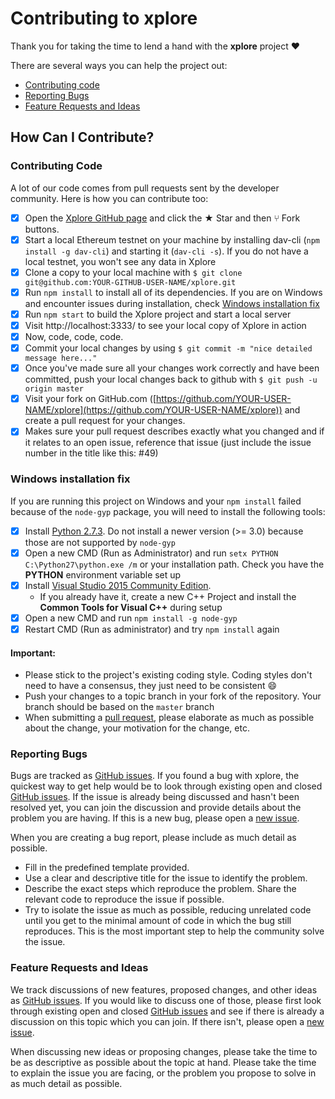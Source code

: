 # Contributing to xplore

Thank you for taking the time to lend a hand with the **xplore** project ❤️

There are several ways you can help the project out:

* [Contributing code](#contributing-code)
* [Reporting Bugs](#reporting-bugs)
* [Feature Requests and Ideas](#feature-requests-and-ideas)

## How Can I Contribute?

### Contributing Code

A lot of our code comes from pull requests sent by the developer community. Here is how you can contribute too:

- [x] Open the [Xplore GitHub page](https://github.com/DAVFoundation/xplore) and click the ★ Star and then ⑂ Fork buttons.
- [x] Start a local Ethereum testnet on your machine by installing dav-cli (`npm install -g dav-cli`) and starting it (`dav-cli -s`). If you do not have a local testnet, you won't see any data in Xplore
- [x] Clone a copy to your local machine with `$ git clone git@github.com:YOUR-GITHUB-USER-NAME/xplore.git`
- [x] Run `npm install` to install all of its dependencies. If you are on Windows and encounter issues during installation, check [Windows installation fix](#windows-installation-fix)
- [x] Run `npm start` to build the Xplore project and start a local server
- [x] Visit http://localhost:3333/ to see your local copy of Xplore in action
- [x] Now, code, code, code.
- [x] Commit your local changes by using `$ git commit -m "nice detailed message here..."`
- [x] Once you've made sure all your changes work correctly and have been committed, push your local changes back to github with `$ git push -u origin master`
- [x] Visit your fork on GitHub.com ([https://github.com/YOUR-USER-NAME/xplore](https://github.com/YOUR-USER-NAME/xplore)) and create a pull request for your changes.
- [x] Makes sure your pull request describes exactly what you changed and if it relates to an open issue, reference that issue (just include the issue number in the title like this: #49)

### Windows installation fix

If you are running this project on Windows and your `npm install` failed because of the `node-gyp` package, you will need to install the following tools:
- [x] Install [Python 2.7.3](https://www.python.org/ftp/python/2.7.3/python-2.7.3.amd64.msi). Do not install a newer version (>= 3.0) because those are not supported by `node-gyp`
- [x] Open a new CMD (Run as Administrator) and run `setx PYTHON C:\Python27\python.exe /m` or your installation path. Check you have the **PYTHON** environment variable set up
- [x] Install [Visual Studio 2015 Community Edition](https://go.microsoft.com/fwlink/?LinkId=532606&clcid=0x409).
  * If you already have it, create a new C++ Project and install the **Common Tools for Visual C++** during setup
- [x] Open a new CMD and run `npm install -g node-gyp`
- [x] Restart CMD (Run as administrator) and try `npm install` again

#### Important:

* Please stick to the project's existing coding style. Coding styles don't need to have a consensus, they just need to be consistent :smile:
* Push your changes to a topic branch in your fork of the repository. Your branch should be based on the `master` branch
* When submitting a [pull request](https://help.github.com/articles/using-pull-requests/), please elaborate as much as possible about the change, your motivation for the change, etc.


### Reporting Bugs

Bugs are tracked as [GitHub issues](https://github.com/DAVfoundation/xplore/issues). If you found a bug with xplore, the quickest way to get help would be to look through existing open and closed [GitHub issues](https://github.com/DAVfoundation/xplore/issues?q=is%3Aissue). If the issue is already being discussed and hasn't been resolved yet, you can join the discussion and provide details about the problem you are having. If this is a new bug, please open a [new issue](https://github.com/DAVfoundation/xplore/issues/new).

When you are creating a bug report, please include as much detail as possible.

* Fill in the predefined template provided.
* Use a clear and descriptive title for the issue to identify the problem.
* Describe the exact steps which reproduce the problem. Share the relevant code to reproduce the issue if possible.
* Try to isolate the issue as much as possible, reducing unrelated code until you get to the minimal amount of code in which the bug still reproduces. This is the most important step to help the community solve the issue.

### Feature Requests and Ideas

We track discussions of new features, proposed changes, and other ideas as [GitHub issues](https://github.com/DAVfoundation/xplore/issues). If you would like to discuss one of those, please first look through existing open and closed [GitHub issues](https://github.com/DAVfoundation/xplore/issues?q=is%3Aissue) and see if there is already a discussion on this topic which you can join. If there isn't, please open a [new issue](https://github.com/DAVfoundation/xplore/issues/new).

When discussing new ideas or proposing changes, please take the time to be as descriptive as possible about the topic at hand. Please take the time to explain the issue you are facing, or the problem you propose to solve in as much detail as possible.
